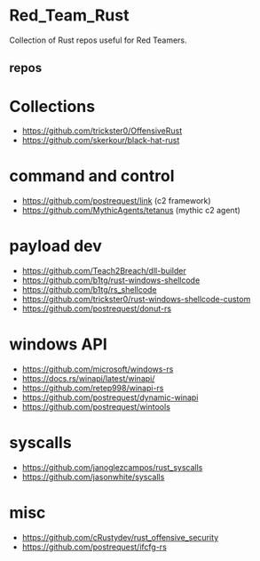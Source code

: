 # Red_Team_Rust
Collection of Rust repos useful for Red Teamers.

## repos

# Collections
- https://github.com/trickster0/OffensiveRust
- https://github.com/skerkour/black-hat-rust

# command and control
- https://github.com/postrequest/link (c2 framework)
- https://github.com/MythicAgents/tetanus (mythic c2 agent)

# payload dev
- https://github.com/Teach2Breach/dll-builder
- https://github.com/b1tg/rust-windows-shellcode
- https://github.com/b1tg/rs_shellcode
- https://github.com/trickster0/rust-windows-shellcode-custom
- https://github.com/postrequest/donut-rs

# windows API
- https://github.com/microsoft/windows-rs
- https://docs.rs/winapi/latest/winapi/
- https://github.com/retep998/winapi-rs
- https://github.com/postrequest/dynamic-winapi
- https://github.com/postrequest/wintools

# syscalls
- https://github.com/janoglezcampos/rust_syscalls
- https://github.com/jasonwhite/syscalls

# misc
- https://github.com/cRustydev/rust_offensive_security
- https://github.com/postrequest/ifcfg-rs

